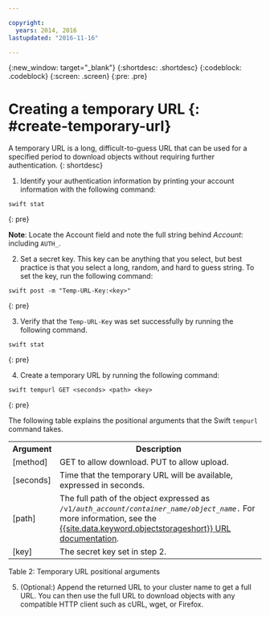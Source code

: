```yaml
---

copyright:
  years: 2014, 2016
lastupdated: "2016-11-16"

---
```

{:new_window: target="_blank"}
{:shortdesc: .shortdesc}
{:codeblock: .codeblock}
{:screen: .screen}
{:pre: .pre}


# Creating a temporary URL {: #create-temporary-url}


A temporary URL is a long, difficult-to-guess URL that can be used for a specified period to download objects without requiring further authentication.
{: shortdesc}


1. Identify your authentication information by printing your account information with the following command:
```
swift stat
```
{: pre}

**Note**: Locate the Account field and note the full string behind *Account*: including `AUTH_`.

2. Set a secret key. This key can be anything that you select, but best practice is that you select a long, random, and hard to guess string. To set the key, run the following command:

```
swift post -m "Temp-URL-Key:<key>"
```
{: pre}

3. Verify that the `Temp-URL-Key` was set successfully by running the following command.

```
swift stat
```
{: pre}

4. Create a temporary URL by running the following command:

```
swift tempurl GET <seconds> <path> <key>
```
{: pre}

The following table explains the positional arguments that the Swift `tempurl` command takes.
<table>
  <tr>
    <th> Argument </th>
    <th> Description </th>
  </tr>
  <tr>
    <td> [method] </td>
    <td> GET to allow download. PUT to allow upload. </td>
  </tr>
  <tr>
    <td> [seconds] </td>
    <td> Time that the temporary URL will be available, expressed in seconds. </td>
  </tr>
  <tr>
    <td> [path] </td>
    <td> The full path of the object expressed as <code>/v1/<i>auth_account</i>/<i>container_name</i>/<i>object_name</i>.</code> For more information, see the <a href="https://console.bluemix.net/docs/services/ObjectStorage/os_api.html#access-points">{{site.data.keyword.objectstorageshort}} URL documentation</a>. </td>
  </tr>
  <tr>
    <td> [key] </td>
    <td> The secret key set in step 2. </td>
  </tr>
</table>

Table 2: Temporary URL positional arguments

5. (Optional:) Append the returned URL to your cluster name to get a full URL. You can then use the full URL to download objects with any compatible HTTP client such as cURL, wget, or Firefox.
